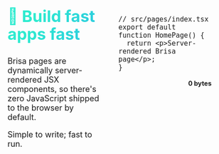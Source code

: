 <script>
if(typeof window !== 'undefined') {
  import('./custom-counter.js');
}
</script>

<style>
.code-section:nth-child(odd) {
    h2 {
      background-image: linear-gradient(120deg, #2cebcf 30%, #2cc5e2);
    }

    a.nav {
        background-image: linear-gradient(120deg, #2cebcf 30%, #2cc5e2);
    }

    a.nav:hover {
        background-image: linear-gradient(120deg, #2cebcf 60%, #2cc5e2);
    }
}

.code-section:nth-child(even)  {
    h2 {
      background-image: linear-gradient(to right, rgb(69 177 228), rgb(96 108 226));
    }

    a.nav {
        background-image: linear-gradient(to right, rgb(69 177 228), rgb(96 108 226));
    }

    a.nav:hover {
        background-image: linear-gradient(to right, rgb(69 177 228), rgb(96 108 226 / 0.8));
    }
}

.code-section {
  display: flex;
  position: relative;
  height: 100%;
  gap: 20px;
  flex-wrap: wrap;
  margin: 50px 0;
  font-size: 18px;

  h2 {
    font-size: 2.25rem;
    line-height: 2.5rem;
    font-weight: 700;
    background-clip: text;
    color: rgba(0, 0, 0, 0);
    margin-bottom: 30px;
  }

  .code:not(.start) {
    margin-top: 70px;
  }

  .start {
    display: flex;
    gap: 10px;
    justify-content: flex-start;
    align-items: center;

    a.nav {
      padding: 20px;
      margin: 0;
      box-shadow: 1px 1px 5px 0 var(--shadow-color);
    }
  }

  .code .language-tsx, .code .language-sh, .demo {
    box-shadow: 1px 1px 5px 0 var(--shadow-color);
  }

  .get-started .language-sh {
    box-shadow: 1px 1px 3px 0 var(--shadow-color);
  }

  .code,
  .info {
    flex: 1;
    max-width: 90%;
  }

  .info {
    position: sticky;
    padding: 20px;
    margin-left: 25px;
  }
}

.code-section:first-child {
  margin-top: 0;
}

.demo {
  background-color: oklch(from var(--home-bg) l c h / 0.1);
  padding: 20px;
  border-radius: 5px;
  max-width: max-content;
}

a.nav {
  display: block;
  width: fit-content;
  padding: 10px 20px;
  border-radius: 5px;
  margin-top: 20px;
  color: black !important;
  opacity: 0.8;
  text-decoration: none;
  text-wrap: nowrap;
}

a.nav:hover {
  color: #000000bb !important;
}

custom-counter {
  font-weight: bold;
}

.bytes {
  font-size: 0.8em;
  font-weight: bold;
  text-align: right;
}

@media (max-width: 922px) {
  .code-section {
    flex-direction: column;
  }

  .info {
    order: -1;
  }

  .start {
    flex-direction: column;
  }
}

@media  (max-width: 900px) {
  .code-section {
    flex-wrap: nowrap;
    white-space: pre-wrap; /* Allows code to wrap within the container */
    word-wrap: break-word; /* Break long words to fit within the container */
    gap: 5px;
    flex-wrap: wrap;
    margin: 0;

    .code:not(.start) {
      margin-top: 20px;
    }

    .info,
    .code {
      margin: auto;
      padding: 5px;
    }

    .code {
      font-size: 0.9rem;
    }

    a, .demo {
      margin: 20px auto;
    }
  }
}

</style>

<div class="code-section">

<div class="info">

## 🚀 Build fast apps fast

Brisa pages are dynamically server-rendered JSX components, so there's zero JavaScript shipped to the browser by default.

Simple to write; fast to run.

</div>

<div class="code">

```tsx
// src/pages/index.tsx
export default function HomePage() {
  return <p>Server-rendered Brisa page</p>;
}
```

<p class="bytes">0 bytes</p>

</div>

</div>

<div class="code-section">

<div class="code">

```tsx
// src/pages/index.tsx
export default function HomePage() {
  return <custom-counter start={5} />;
}
```

```tsx
// src/web-components/custom-counter.tsx
function CustomCounter(props, { state }) {
  const count = state(props.start || 0);

  return (
    <>
      <div>Counter: {count.value}</div>
      <button onClick={() => count.value++}>
        Increment
      </button>
      <button onClick={() => count.value--}>
        Decrement
      </button>
    </>
  );
}

export default CustomCounter;
```

<p class="bytes">+3 KB</p>

</div>

<div class="info">

## 🏝️ Web Component island-based

In Brisa everything by default runs only on the server, except the `src/web-components` folder that also runs on the client. Web components are rendered on the server (SSR) and hydrated on the client using native Web APIs, as they are transformed into Web Components with Signals.

<div class="demo">
  <custom-counter start="5"></custom-counter>
</div>

<a class="nav" href="/building-your-application/components-details/web-components">
More about Web Components
</a>

</div>

</div>

<div class="code-section">

<div class="info">

## 📲 Browser-events on Server

Brisa mixes ideas from React's "Server Actions" and HTMX concepts. With Brisa, you can handle all browser events on the server, such as forms, click events, etc. In addition, we offer some extra HTML attributes to manage debounces, optimistic updates, etc.

The idea is that if you want you can create a SPA without Web Components, only with the weight of the Brisa RPC to make the connection with the server.

<a class="nav" href="/building-your-application/data-management/server-actions">
  More about Server Actions
</a>

</div>

<div class="code">

```tsx
// src/pages/index.tsx
export default function HomePage() {
  function handleInput(event) {
    // This console.log will run on the server
    console.log(event.target.value);
  }

  return (
    <input 
      type="text" 
      onInput={handleInput} 
      debounceInput={400} 
    />
  );
}
```

<p class="bytes">+2 KB <small>(RPC code)</small></p>

</div>

</div>

<div class="code-section">

<div class="code">

```tsx
// src/pages/index.tsx
export default function HomePage() {
  return <I18nExample />;
}

function I18nExample({}, { i18n: { t, lang } }) {
  console.log(lang); // en-US
  return (
    <p>
      {/* Hello, Brisa! */}
      {t("hello-key", { name: "Brisa" })}
    </p>
  );
}
```

<p class="bytes">+0 B <small>(Server Components)</small><br /> +800 B <small>(Web Components)</small></p>

</div>

<div class="info">

## 🌐 Full i18n support

Brisa has a built-in internationalization (i18n) support that allows you to translate your text and routing, carrying only the translations you consume.

<a class="nav" href="/building-your-application/routing/internationalization">
 More about i18n
</a>

</div>

</div>
